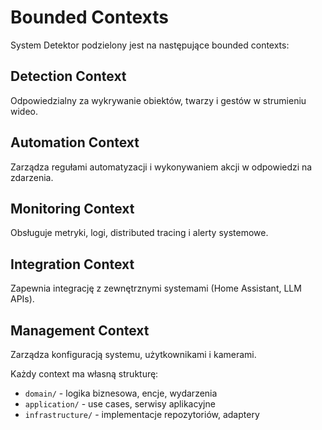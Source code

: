 # Bounded Contexts

System Detektor podzielony jest na następujące bounded contexts:

## Detection Context
Odpowiedzialny za wykrywanie obiektów, twarzy i gestów w strumieniu wideo.

## Automation Context
Zarządza regułami automatyzacji i wykonywaniem akcji w odpowiedzi na zdarzenia.

## Monitoring Context
Obsługuje metryki, logi, distributed tracing i alerty systemowe.

## Integration Context
Zapewnia integrację z zewnętrznymi systemami (Home Assistant, LLM APIs).

## Management Context
Zarządza konfiguracją systemu, użytkownikami i kamerami.

Każdy context ma własną strukturę:
- `domain/` - logika biznesowa, encje, wydarzenia
- `application/` - use cases, serwisy aplikacyjne
- `infrastructure/` - implementacje repozytoriów, adaptery